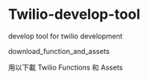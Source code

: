 # Twilio-develop-tool
develop tool for twilio development

download_function_and_assets

   用以下載 Twilio Functions 和 Assets 
